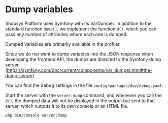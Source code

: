 # Dump variables

Shopsys Platform uses Symfony with its VarDumper.
In addition to the standard function `dump()`, we implement the function `d()`, which you can pass any number of attributes where each one is dumped.

Dumped variables are primarily available in the profiler.

Since we do not want to dump variables into the JSON response when developing the frontend API, the dumps are directed to the Symfony dump server. (https://symfony.com/doc/current/components/var_dumper.html#the-dump-server)

You can find the debug settings in the file `config/packages/dev/debug.yaml`:

Start the server with the `server:dump` command, and whenever you call the `d()`, the dumped data will not be displayed in the output but sent to that server, which outputs it to its own console or an HTML file.

```
php bin/console server:dump
```
